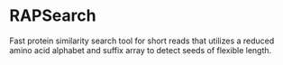 # RAPSearch

Fast protein similarity search tool for short reads that utilizes a reduced amino acid alphabet and suffix array to detect seeds of flexible length.
